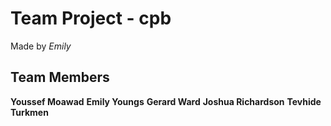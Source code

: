 # Team Project - cpb

Made by *Emily* 

## Team Members

**Youssef Moawad**
**Emily Youngs**
**Gerard Ward**
**Joshua Richardson**
**Tevhide Turkmen**
